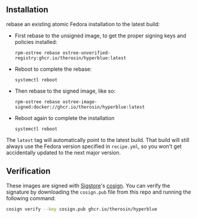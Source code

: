 ## Installation

rebase an existing atomic Fedora installation to the latest build:

- First rebase to the unsigned image, to get the proper signing keys and policies installed:
  ```
  rpm-ostree rebase ostree-unverified-registry:ghcr.io/therosin/hyperblue:latest
  ```
- Reboot to complete the rebase:
  ```
  systemctl reboot
  ```
- Then rebase to the signed image, like so:
  ```
  rpm-ostree rebase ostree-image-signed:docker://ghcr.io/therosin/hyperblue:latest
  ```
- Reboot again to complete the installation
  ```
  systemctl reboot
  ```

The `latest` tag will automatically point to the latest build. That build will still always use the Fedora version specified in `recipe.yml`, so you won't get accidentally updated to the next major version.

## Verification

These images are signed with [Sigstore](https://www.sigstore.dev/)'s [cosign](https://github.com/sigstore/cosign). You can verify the signature by downloading the `cosign.pub` file from this repo and running the following command:

```bash
cosign verify --key cosign.pub ghcr.io/therosin/hyperblue
```
